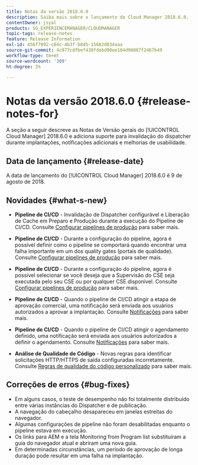 ```yaml
---
title: Notas da versão 2018.6.0
description: Saiba mais sobre o lançamento do Cloud Manager 2018.6.0.
contentOwner: jsyal
products: SG_EXPERIENCEMANAGER/CLOUDMANAGER
topic-tags: release-notes
feature: Release Information
exl-id: 456f7892-c64c-4b3f-b845-15682d034aaa
source-git-commit: 4c977cdfbef438fdabd90ee104d98887f2467b49
workflow-type: tm+mt
source-wordcount: '309'
ht-degree: 3%

---
```


# Notas da versão 2018.6.0 {#release-notes-for}

A seção a seguir descreve as Notas de Versão gerais do [!UICONTROL Cloud Manager] 2018.6.0 e adiciona suporte para invalidação do dispatcher durante implantações, notificações adicionais e melhorias de usabilidade.

## Data de lançamento {#release-date}

A data de lançamento do [!UICONTROL Cloud Manager] 2018.6.0 é 9 de agosto de 2018.

## Novidades {#what-s-new}

* **Pipeline de CI/CD** - Invalidação de Dispatcher configurável e Liberação de Cache em Preparo e Produção durante a execução do Pipeline de CI/CD. Consulte [Configurar pipelines de produção](/help/using/production-pipelines.md) para saber mais.

* **Pipeline de CI/CD** - Durante a configuração do pipeline, agora é possível definir como o pipeline se comportará quando encontrar uma falha importante em um dos quality gates (portais de qualidade). Consulte [Configurar pipelines de produção](/help/using/production-pipelines.md) para saber mais.

* **Pipeline de CI/CD** - Durante a configuração do pipeline, agora é possível selecionar se você deseja que a Supervisão do CSE seja executada pelo seu CSE ou por qualquer CSE disponível. Consulte [Configurar pipelines de produção](/help/using/production-pipelines.md) para saber mais.

* **Pipeline de CI/CD** - Quando o pipeline de CI/CD atingir a etapa de aprovação comercial, uma notificação será enviada aos usuários autorizados a aprovar a implantação. Consulte [Notificações](/help/using/notifications.md) para saber mais.

* **Pipeline de CI/CD** - Quando o pipeline de CI/CD atingir o agendamento definido, uma notificação será enviada aos usuários autorizados a definir o agendamento. Consulte [Notificações](/help/using/notifications.md) para saber mais.

* **Análise de Qualidade de Código** - Novas regras para identificar solicitações HTTP/HTTPS de saída configuradas incorretamente. Consulte [Regras de qualidade do código personalizado](/help/using/custom-code-quality-rules.md) para saber mais.

## Correções de erros {#bug-fixes}

* Em alguns casos, o teste de desempenho não foi totalmente distribuído entre várias instâncias do Dispatcher e de publicação.
* A navegação do cabeçalho desapareceu em janelas estreitas do navegador.
* Algumas configurações de pipeline não foram desabilitadas enquanto o pipeline estava em execução.
* Os links para AEM e a tela Monitoring from Program list substituíram a guia do navegador atual e abriram uma nova guia.
* Em determinadas circunstâncias, um período de aprovação de longa duração pode resultar em uma falha na implantação.

